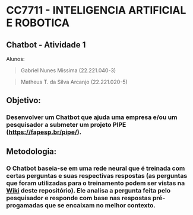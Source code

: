 # CC7711 - INTELIGENCIA ARTIFICIAL E ROBOTICA

## Chatbot - Atividade 1

Alunos:
> Gabriel Nunes Missima (22.221.040-3)

> Matheus T. da Silva Arcanjo (22.221.020-5)

## Objetivo:
### Desenvolver um Chatbot que ajuda uma empresa e/ou um pesquisador a submeter um projeto PIPE (https://fapesp.br/pipe/).

## Metodologia:
### O Chatbot baseia-se em uma rede neural que é treinada com certas perguntas e suas respectivas respostas (as perguntas que foram utilizadas para o treinamento podem ser vistas na [Wiki](https://github.com/Reh2g/IA-Atividade-1/wiki) deste repositório). Ele analisa a pergunta feita pelo pesquisador e responde com base nas respostas pré-progamadas que se encaixam no melhor contexto.
